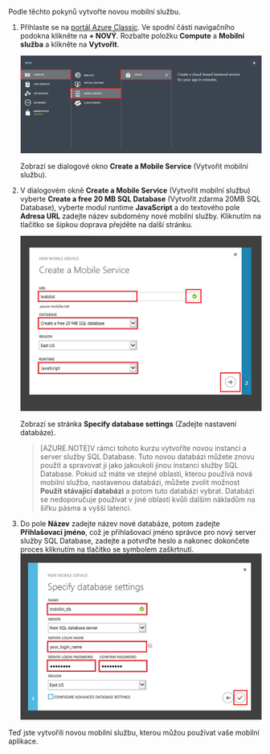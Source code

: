 

Podle těchto pokynů vytvořte novou mobilní službu.

1.  Přihlaste se na [portál Azure Classic](https://manage.windowsazure.com/). Ve spodní části navigačního podokna klikněte na **+ NOVÝ**. Rozbalte položku **Compute** a **Mobilní služba** a klikněte na **Vytvořit**.

    ![](./media/mobile-services-create-new-service/mobile-create.png)

    Zobrazí se dialogové okno **Create a Mobile Service** (Vytvořit mobilní službu).

2.  V dialogovém okně **Create a Mobile Service** (Vytvořit mobilní službu) vyberte **Create a free 20 MB SQL Database** (Vytvořit zdarma 20MB SQL Database), vyberte modul runtime **JavaScript** a do textového pole **Adresa URL** zadejte název subdomény nové mobilní služby. Kliknutím na tlačítko se šipkou doprava přejděte na další stránku.

    ![](./media/mobile-services-create-new-service/mobile-create-page1.png)

    Zobrazí se stránka **Specify database settings** (Zadejte nastavení databáze).
    
    >[AZURE.NOTE]V rámci tohoto kurzu vytvoříte novou instanci a server služby SQL Database. Tuto novou databázi můžete znovu použít a spravovat ji jako jakoukoli jinou instanci služby SQL Database. Pokud už máte ve stejné oblasti, kterou používá nová mobilní služba, nastavenou databázi, můžete zvolit možnost **Použít stávající databázi** a potom tuto databázi vybrat. Databázi se nedoporučuje používat v jiné oblasti kvůli dalším nákladům na šířku pásma a vyšší latenci.

3.  Do pole **Název** zadejte název nové databáze, potom zadejte **Přihlašovací jméno**, což je přihlašovací jméno správce pro nový server služby SQL Database, zadejte a potvrďte heslo a nakonec dokončete proces kliknutím na tlačítko se symbolem zaškrtnutí.
    ![](./media/mobile-services-create-new-service/mobile-create-page2.png)

Teď jste vytvořili novou mobilní službu, kterou můžou používat vaše mobilní aplikace.




<!--HONumber=Aug16_HO4-->


